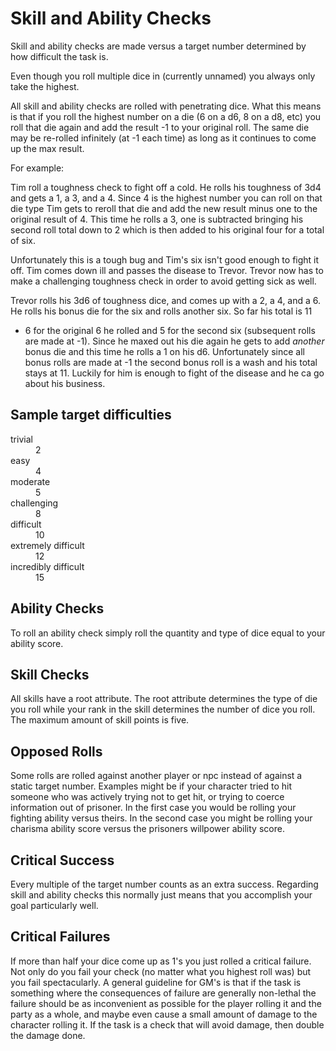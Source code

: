Skill and Ability Checks
========================

Skill and ability checks are made versus a target number determined by how difficult the task is.

Even though you roll multiple dice in (currently unnamed) you always only take the highest.

All skill and ability checks are rolled with penetrating dice. What this means is that if you roll the highest number
on a die (6 on a d6, 8 on a d8, etc) you roll that die again and add the result -1 to your original roll.
The same die may be re-rolled infinitely (at -1 each time) as long as it continues to come up the max result.

For example:

Tim roll a toughness check to fight off a cold.
He rolls his toughness of 3d4 and gets a 1, a 3, and a 4.
Since 4 is the highest number you can roll on that die type Tim gets to reroll that die
and add the new result minus one to the original result of 4.
This time he rolls a 3, one is subtracted bringing his second roll total down to 2
which is then added to his original four for a total of six.

Unfortunately this is a tough bug and Tim's six isn't good enough to fight it off.
Tim comes down ill and passes the disease to Trevor. Trevor now has to make a challenging toughness check
in order to avoid getting sick as well.

Trevor rolls his 3d6 of toughness dice, and comes up with a 2, a 4, and a 6.
He rolls his bonus die for the six and rolls another six. So far his total is 11
 - 6 for the original 6 he rolled and 5 for the second six (subsequent rolls are made at -1).
Since he maxed out his die again he gets to add *another* bonus die and this time he rolls a 1 on his d6.
Unfortunately since all bonus rolls are made at -1 the second bonus roll is a wash and his total stays at 11.
Luckily for him is enough to fight of the disease and he ca go about his business.

Sample target difficulties
--------------------------

<dl>
	<dt>trivial</dt>
	<dd>2</dd>
	<dt>easy</dt>
	<dd>4</dd>
	<dt>moderate</dt>
	<dd>5</dd>
	<dt>challenging</dt>
	<dd>8</dd>
	<dt>difficult</dt>
	<dd>10</dd>
	<dt>extremely difficult</dt>
	<dd>12</dd>
	<dt>incredibly difficult</dt>
	<dd>15</dd>
</dl>


Ability Checks
--------------

To roll an ability check simply roll the quantity and type of dice equal to your ability score.

Skill Checks
------------

All skills have a root attribute. The root attribute determines the type of die you roll while
your rank in the skill determines the number of dice you roll. The maximum amount of skill points is five.


Opposed Rolls
-------------

Some rolls are rolled against another player or npc instead of against a static target number.
Examples might be if your character tried to hit someone who was actively trying not to get hit,
or trying to coerce information out of prisoner. In the first case you would be rolling your
fighting ability versus theirs. In the second case you might be rolling your charisma ability
score versus the prisoners willpower ability score.


Critical Success
----------------
Every multiple of the target number counts as an extra success. Regarding skill and ability checks
this normally just means that you accomplish your goal particularly well.


Critical Failures
-----------------
If more than half your dice come up as 1's you just rolled a critical failure. Not only do you fail your check
(no matter what you highest roll was) but you fail spectacularly. A general guideline for GM's is that
if the task is something where the consequences of failure are generally non-lethal the failure should
be as inconvenient as possible for the player rolling it and the party as a whole, and maybe even
cause a small amount of damage to the character rolling it. If the task is a check that will avoid
damage, then double the damage done.
